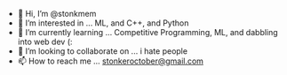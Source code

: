 - 👋 Hi, I’m @stonkmem
- 👀 I’m interested in ... ML, and C++, and Python
- 🌱 I’m currently learning ... Competitive Programming, ML, and dabbling into web dev (:
- 💞️ I’m looking to collaborate on ... i hate people
- 📫 How to reach me ... stonkeroctober@gmail.com

<!---
stonkmem/stonkmem is a ✨ special ✨ repository because its `README.md` (this file) appears on your GitHub profile.
You can click the Preview link to take a look at your changes.
--->
